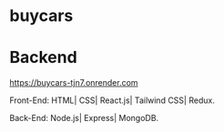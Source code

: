 # buycars
# Backend
https://buycars-tjn7.onrender.com

Front-End:
HTML| CSS| React.js| Tailwind CSS| Redux.

Back-End:
Node.js| Express| MongoDB.
